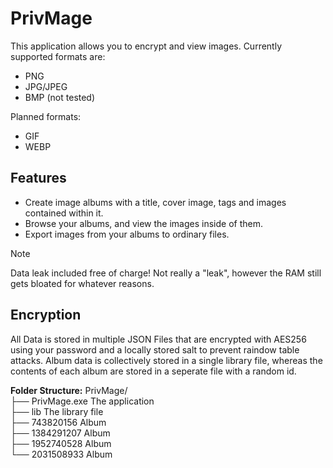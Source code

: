 # PrivMage
This application allows you to encrypt and view images. Currently supported formats are:
- PNG
- JPG/JPEG
- BMP (not tested)

Planned formats:
- GIF
- WEBP

## Features
- Create image albums with a title, cover image, tags and images contained within it.
- Browse your albums, and view the images inside of them.
- Export images from your albums to ordinary files.
> [!NOTE]
> Data leak included free of charge! Not really a "leak", however the RAM still gets bloated for whatever reasons.

## Encryption
All Data is stored in multiple JSON Files that are encrypted with AES256 using your password and a locally stored salt to prevent raindow table attacks.
Album data is collectively stored in a single library file, whereas the contents of each album are stored in a seperate file with a random id.

**Folder Structure:**
PrivMage/  
├── PrivMage.exe  The application  
├── lib           The library file  
├── 743820156     Album  
├── 1384291207    Album  
├── 1952740528    Album  
└── 2031508933    Album  
